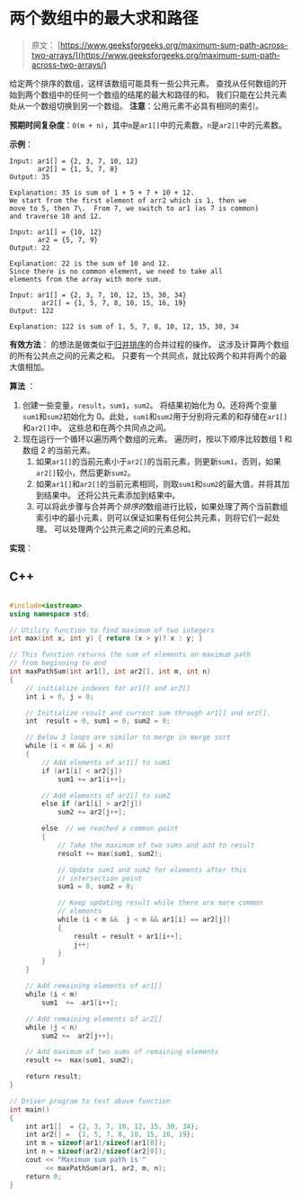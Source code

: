 # 两个数组中的最大求和路径

> 原文： [https://www.geeksforgeeks.org/maximum-sum-path-across-two-arrays/](https://www.geeksforgeeks.org/maximum-sum-path-across-two-arrays/)

给定两个排序的数组，这样该数组可能具有一些公共元素。 查找从任何数组的开始到两个数组中的任何一个数组的结尾的最大和路径的和。 我们只能在公共元素处从一个数组切换到另一个数组。
**注意**：公用元素不必具有相同的索引。

**预期时间复杂度**：`O(m + n)`，其中`m`是`ar1[]`中的元素数，`n`是`ar2[]`中的元素数。

**示例**：

```
Input: ar1[] = {2, 3, 7, 10, 12}
       ar2[] = {1, 5, 7, 8}
Output: 35

Explanation: 35 is sum of 1 + 5 + 7 + 10 + 12.
We start from the first element of arr2 which is 1, then we
move to 5, then 7\.  From 7, we switch to ar1 (as 7 is common)
and traverse 10 and 12.

Input: ar1[] = {10, 12}
       ar2 = {5, 7, 9}
Output: 22

Explanation: 22 is the sum of 10 and 12.
Since there is no common element, we need to take all 
elements from the array with more sum.

Input: ar1[] = {2, 3, 7, 10, 12, 15, 30, 34}
        ar2[] = {1, 5, 7, 8, 10, 15, 16, 19}
Output: 122

Explanation: 122 is sum of 1, 5, 7, 8, 10, 12, 15, 30, 34

```



**有效方法**： 的想法是做类似于[归并排序](http://geeksquiz.com/merge-sort/)的合并过程的操作。 这涉及计算两个数组的所有公共点之间的元素之和。 只要有一个共同点，就比较两个和并将两个的最大值相加。

**算法** ：

1.  创建一些变量，`result`，`sum1`，`sum2`。 将结果初始化为 0。还将两个变量`sum1`和`sum2`初始化为 0。此处，`sum1`和`sum2`用于分别将元素的和存储在`ar1[]`和`ar2[]`中。 这些总和在两个共同点之间。
2.  现在运行一个循环以遍历两个数组的元素。 遍历时，按以下顺序比较数组 1 和数组 2 的当前元素。
    1.  如果`ar1[]`的当前元素小于`ar2[]`的当前元素，则更新`sum1`，否则，如果`ar2[]`较小，然后更新`sum2`。
    2.  如果`ar1[]`和`ar2[]`的当前元素相同，则取`sum1`和`sum2`的最大值，并将其加到结果中。 还将公共元素添加到结果中。
    3.  可以将此步骤与合并两个*排序的*数组进行比较，如果处理了两个当前数组索引中的最小元素，则可以保证如果有任何公共元素，则将它们一起处理。 可以处理两个公共元素之间的元素总和。

**实现**：

## C++ 

```cpp

#include<iostream> 
using namespace std; 

// Utility function to find maximum of two integers 
int max(int x, int y) { return (x > y)? x : y; } 

// This function returns the sum of elements on maximum path 
// from beginning to end 
int maxPathSum(int ar1[], int ar2[], int m, int n) 
{ 
    // initialize indexes for ar1[] and ar2[] 
    int i = 0, j = 0; 

    // Initialize result and current sum through ar1[] and ar2[]. 
    int  result = 0, sum1 = 0, sum2 = 0; 

    // Below 3 loops are similar to merge in merge sort 
    while (i < m && j < n) 
    { 
        // Add elements of ar1[] to sum1 
        if (ar1[i] < ar2[j]) 
            sum1 += ar1[i++]; 

        // Add elements of ar2[] to sum2 
        else if (ar1[i] > ar2[j]) 
            sum2 += ar2[j++]; 

        else  // we reached a common point 
        { 
            // Take the maximum of two sums and add to result 
            result += max(sum1, sum2); 

            // Update sum1 and sum2 for elements after this 
            // intersection point 
            sum1 = 0, sum2 = 0; 

            // Keep updating result while there are more common 
            // elements 
            while (i < m &&  j < n && ar1[i] == ar2[j]) 
            { 
                result = result + ar1[i++]; 
                j++; 
            } 
        } 
    } 

    // Add remaining elements of ar1[] 
    while (i < m) 
        sum1  +=  ar1[i++]; 

    // Add remaining elements of ar2[] 
    while (j < n) 
        sum2 +=  ar2[j++]; 

    // Add maximum of two sums of remaining elements 
    result +=  max(sum1, sum2); 

    return result; 
} 

// Driver program to test above function 
int main() 
{ 
    int ar1[]  = {2, 3, 7, 10, 12, 15, 30, 34}; 
    int ar2[] =  {1, 5, 7, 8, 10, 15, 16, 19}; 
    int m = sizeof(ar1)/sizeof(ar1[0]); 
    int n = sizeof(ar2)/sizeof(ar2[0]); 
    cout << "Maximum sum path is " 
         << maxPathSum(ar1, ar2, m, n); 
    return 0; 
} 

```